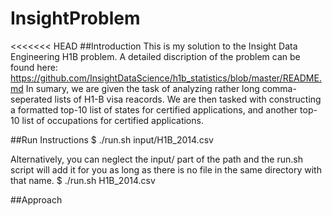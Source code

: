 # InsightProblem
<<<<<<< HEAD
##Introduction
This is my solution to the Insight Data Engineering H1B problem. A detailed discription of the problem can be found here: https://github.com/InsightDataScience/h1b_statistics/blob/master/README.md
In sumary, we are given the task of analyzing rather long comma-seperated lists of H1-B visa reacords. We are then tasked with constructing a formatted top-10 list of states for certified applications, and another top-10 list of occupations for certified applications. 

##Run Instructions
$ ./run.sh input/H1B_2014.csv

Alternatively, you can neglect the input/ part of the path and the run.sh script will add it for you as long as there is no file in the same directory with that name.
$ ./run.sh H1B_2014.csv

##Approach

